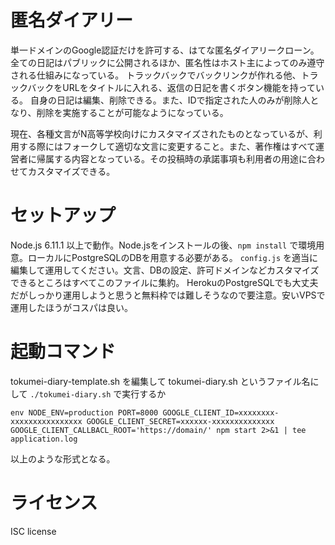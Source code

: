 # 匿名ダイアリー

単一ドメインのGoogle認証だけを許可する、はてな匿名ダイアリークローン。
全ての日記はパブリックに公開されるほか、匿名性はホスト主によってのみ遵守される仕組みになっている。
トラックバックでバックリンクが作れる他、トラックバックをURLをタイトルに入れる、返信の日記を書くボタン機能を持っている。
自身の日記は編集、削除できる。また、IDで指定された人のみが削除人となり、削除を実施することが可能なようになっている。

現在、各種文言がN高等学校向けにカスタマイズされたものとなっているが、利用する際にはフォークして適切な文言に変更すること。また、著作権はすべて運営者に帰属する内容となっている。その投稿時の承諾事項も利用者の用途に合わせてカスタマイズできる。

# セットアップ

Node.js 6.11.1 以上で動作。Node.jsをインストールの後、`npm install` で環境用意。ローカルにPostgreSQLのDBを用意する必要がある。
`config.js` を適当に編集して運用してください。文言、DBの設定、許可ドメインなどカスタマイズできるところはすべてこのファイルに集約。
HerokuのPostgreSQLでも大丈夫だがしっかり運用しようと思うと無料枠では難しそうなので要注意。安いVPSで運用したほうがコスパは良い。

# 起動コマンド

tokumei-diary-template.sh を編集して tokumei-diary.sh というファイル名にして `./tokumei-diary.sh` で実行するか

```
env NODE_ENV=production PORT=8000 GOOGLE_CLIENT_ID=xxxxxxxx-xxxxxxxxxxxxxxxx GOOGLE_CLIENT_SECRET=xxxxxx-xxxxxxxxxxxxxx GOOGLE_CLIENT_CALLBACL_ROOT='https://domain/' npm start 2>&1 | tee application.log
```

以上のような形式となる。

# ライセンス

ISC license
